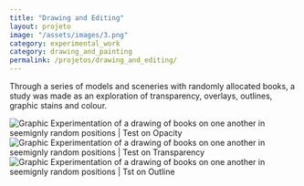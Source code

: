 ```yaml
---
title: "Drawing and Editing"
layout: projeto
image: "/assets/images/3.png"
category: experimental_work
category: drawing_and_painting
permalink: /projetos/drawing_and_editing/
---
```

            
<p>Through a series of models and sceneries with randomly allocated books, a study was made as an exploration of transparency, overlays, outlines, graphic stains and colour.</p>

<img src="{{site.baseurl}}/assets/images/3.png" alt="Graphic Experimentation of a drawing of books on one another in seemignly random positions | Test on Opacity" title="Graphic Experimentation of a drawing of books on one another in seemignly random positions | Test on Opacity">

<img src="{{site.baseurl}}/assets/images/4.png" alt="Graphic Experimentation of a drawing of books on one another in seemignly random positions | Test on Transparency" title="Graphic Experimentation of a drawing of books on one another in seemignly random positions | Test on Transparency">

<img src="{{site.baseurl}}/assets/images/5.png" alt="Graphic Experimentation of a drawing of books on one another in seemignly random positions | Tst on Outline" title="Graphic Experimentation of a drawing of books on one another in seemignly random positions | Tst on Outline">